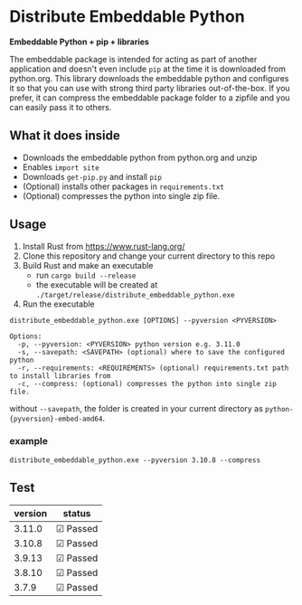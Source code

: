 # Distribute Embeddable Python

**Embeddable Python + pip + libraries**

The embeddable package is intended for acting as part of another application and 
doesn't even include `pip` at the time it is downloaded from python.org. This library downloads the embeddable python and configures it so that you can use with strong third party libraries out-of-the-box. If you prefer, it can compress the embeddable package folder to a zipfile and you can easily pass it to others.


## What it does inside
* Downloads the embeddable python from python.org and unzip
* Enables `import site`
* Downloads `get-pip.py` and install `pip`
* (Optional) installs other packages in `requirements.txt`
* (Optional) compresses the python into single zip file.

## Usage
1. Install Rust from https://www.rust-lang.org/
2. Clone this repository and change your current directory to this repo
3. Build Rust and make an executable
   * run `cargo build --release`
   * the executable will be created at `./target/release/distribute_embeddable_python.exe`
4. Run the executable

```
distribute_embeddable_python.exe [OPTIONS] --pyversion <PYVERSION>

Options:
  -p, --pyversion: <PYVERSION> python version e.g. 3.11.0
  -s, --savepath: <SAVEPATH> (optional) where to save the configured python
  -r, --requirements: <REQUIREMENTS> (optional) requirements.txt path to install libraries from
  -c, --compress: (optional) compresses the python into single zip file.
```
without `--savepath`, the folder is created in your current directory as `python-{pyversion}-embed-amd64`.

### example
`distribute_embeddable_python.exe --pyversion 3.10.8 --compress`


## Test

|version|status
|--|--|
|3.11.0|☑ Passed|
|3.10.8|☑ Passed|
|3.9.13|☑ Passed|
|3.8.10|☑ Passed|
|3.7.9|☑ Passed|
